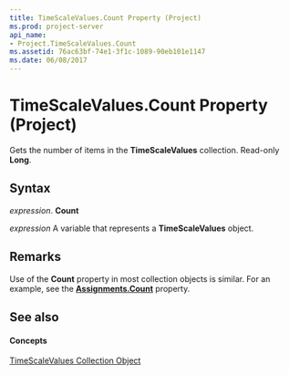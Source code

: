 ```yaml
---
title: TimeScaleValues.Count Property (Project)
ms.prod: project-server
api_name:
- Project.TimeScaleValues.Count
ms.assetid: 76ac63bf-74e1-3f1c-1089-90eb101e1147
ms.date: 06/08/2017
---
```



# TimeScaleValues.Count Property (Project)

Gets the number of items in the **TimeScaleValues** collection. Read-only **Long**.


## Syntax

 _expression_. **Count**

 _expression_ A variable that represents a **TimeScaleValues** object.


## Remarks

Use of the **Count** property in most collection objects is similar. For an example, see the **[Assignments.Count](assignments-count-property-project.md)** property.


## See also


#### Concepts


[TimeScaleValues Collection Object](timescalevalues-object-project.md)

